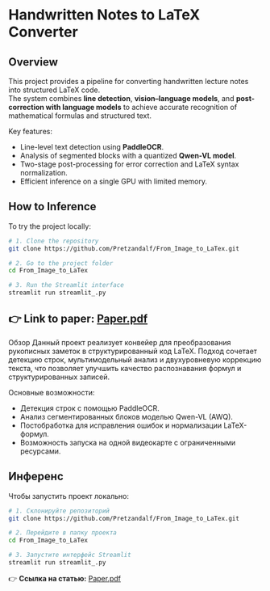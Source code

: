 # Handwritten Notes to LaTeX Converter

## Overview
This project provides a pipeline for converting handwritten lecture notes into structured LaTeX code.  
The system combines **line detection**, **vision–language models**, and **post-correction with language models** to achieve accurate recognition of mathematical formulas and structured text.

Key features:
- Line-level text detection using **PaddleOCR**.
- Analysis of segmented blocks with a quantized **Qwen-VL model**.
- Two-stage post-processing for error correction and LaTeX syntax normalization.
- Efficient inference on a single GPU with limited memory.


## How to Inference

To try the project locally:

```bash
# 1. Clone the repository
git clone https://github.com/Pretzandalf/From_Image_to_LaTex.git

# 2. Go to the project folder
cd From_Image_to_LaTex

# 3. Run the Streamlit interface
streamlit run streamlit_.py
```

👉 **Link to paper:** [Paper.pdf](./Article_.pdf)
------------------------------------------------------------------------------

Обзор
Данный проект реализует конвейер для преобразования рукописных заметок в структурированный код LaTeX.
Подход сочетает детекцию строк, мультимодельный анализ и двухуровневую коррекцию текста, что позволяет улучшить качество распознавания формул и структурированных записей.

Основные возможности:

- Детекция строк с помощью PaddleOCR.
- Анализ сегментированных блоков моделью Qwen-VL (AWQ).
- Постобработка для исправления ошибок и нормализации LaTeX-формул.
- Возможность запуска на одной видеокарте с ограниченными ресурсами.



## Инференс

Чтобы запустить проект локально:

```bash
# 1. Склонируйте репозиторий
git clone https://github.com/Pretzandalf/From_Image_to_LaTex.git

# 2. Перейдите в папку проекта
cd From_Image_to_LaTex

# 3. Запустите интерфейс Streamlit
streamlit run streamlit_.py
```

👉 **Ссылка на статью:** [Paper.pdf](./Article_.pdf)
